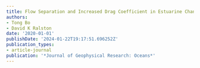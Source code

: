 ```yaml
---
title: Flow Separation and Increased Drag Coefficient in Estuarine Channels with Curvature
authors:
- Tong Bo
- David K Ralston
date: '2020-01-01'
publishDate: '2024-01-22T19:17:51.696252Z'
publication_types:
- article-journal
publication: '*Journal of Geophysical Research: Oceans*'
---
```

